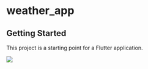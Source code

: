 # weather_app

## Getting Started

This project is a starting point for a Flutter application.

<img src="https://github.com/Urusung/Weather/issues/1#issue-1699397445">
